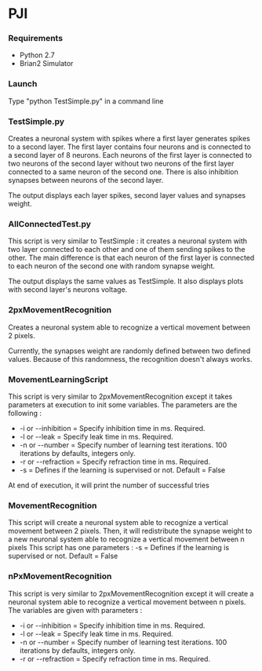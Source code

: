 # PJI

### Requirements
* Python 2.7
* Brian2 Simulator

### Launch
Type "python TestSimple.py" in a command line

### TestSimple.py
Creates a neuronal system with spikes where a first layer generates spikes to a second layer. The first layer contains four neurons and is connected to a second layer of 8 neurons. Each neurons of the first layer is connected to two neurons of the second layer without two neurons of the first layer connected to a same neuron of the second one. There is also inhibition synapses between neurons of the second layer.

The output displays each layer spikes, second layer values and synapses weight.

### AllConnectedTest.py
This script is very similar to TestSimple : it creates a neuronal system with two layer connected to each other and one of them sending spikes to the other. The main difference is that each neuron of the first layer is connected to each neuron of the second one with random synapse weight.

The output displays the same values as TestSimple. It also displays plots with second layer's neurons voltage.

### 2pxMovementRecognition
Creates a neuronal system able to recognize a vertical movement between 2 pixels.

Currently, the synapses weight are randomly defined between two defined values. Because of this randomness, the recognition doesn't always works.

### MovementLearningScript
This script is very similar to 2pxMovementRecognition except it takes parameters at execution to init some variables.
The parameters are the following :
* -i or --inhibition = Specify inhibition time in ms. Required.
* -l or --leak = Specify leak time in ms. Required.
* -n or --number = Specify number of learning test iterations. 100 iterations by defaults, integers only.
* -r or --refraction = Specify refraction time in ms. Required.
* -s = Defines if the learning is supervised or not. Default = False

At end of execution, it will print the number of successful tries

### MovementRecognition
This script will create a neuronal system able to recognize a vertical movement between 2 pixels. Then, it will redistribute the synapse weight to a new neuronal system able to recognize a vertical movement between n pixels
This script has one parameters : -s = Defines if the learning is supervised or not. Default = False

### nPxMovementRecognition
This script is very similar to 2pxMovementRecognition except it will create a neuronal system able to recognize a vertical movement between n pixels. The variables are given with parameters :
* -i or --inhibition = Specify inhibition time in ms. Required.
* -l or --leak = Specify leak time in ms. Required.
* -n or --number = Specify number of learning test iterations. 100 iterations by defaults, integers only.
* -r or --refraction = Specify refraction time in ms. Required.
